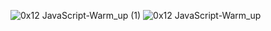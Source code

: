 ![0x12 _JavaScript_-Warm_up (1)](https://github.com/AbdullahHR10/alx-higher_level_programming/assets/140081525/dceda9c7-ecb3-4aad-8db8-6446d5a92f5d)
![0x12 _JavaScript_-Warm_up](https://github.com/AbdullahHR10/alx-higher_level_programming/assets/140081525/5569245d-3ef6-4c30-ae1f-111cf842bd91)
